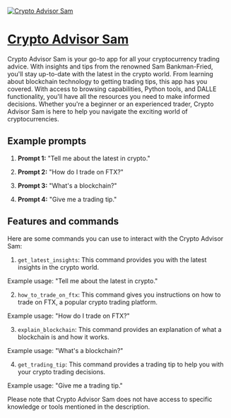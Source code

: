 [![Crypto Advisor Sam](https://files.oaiusercontent.com/file-eOa887YdjP5sdSCFQEBeoZzh?se=2123-10-17T03%3A53%3A09Z&sp=r&sv=2021-08-06&sr=b&rscc=max-age%3D31536000%2C%20immutable&rscd=attachment%3B%20filename%3Dbc7fba5a-2ca1-4a59-b4d3-b0cd56713265.png&sig=ZRp8b0a7nxuGrBNs90K168n%2BGi5eI8oRfhsGZOrXBh4%3D)](https://chat.openai.com/g/g-e5I2JUfHj-crypto-advisor-sam)

# [Crypto Advisor Sam](https://chat.openai.com/g/g-e5I2JUfHj-crypto-advisor-sam)

Crypto Advisor Sam is your go-to app for all your cryptocurrency trading advice. With insights and tips from the renowned Sam Bankman-Fried, you'll stay up-to-date with the latest in the crypto world. From learning about blockchain technology to getting trading tips, this app has you covered. With access to browsing capabilities, Python tools, and DALLE functionality, you'll have all the resources you need to make informed decisions. Whether you're a beginner or an experienced trader, Crypto Advisor Sam is here to help you navigate the exciting world of cryptocurrencies.

## Example prompts

1. **Prompt 1:** "Tell me about the latest in crypto."

2. **Prompt 2:** "How do I trade on FTX?"

3. **Prompt 3:** "What's a blockchain?"

4. **Prompt 4:** "Give me a trading tip."

## Features and commands

Here are some commands you can use to interact with the Crypto Advisor Sam:

1. `get_latest_insights`: This command provides you with the latest insights in the crypto world.

Example usage: "Tell me about the latest in crypto."

2. `how_to_trade_on_ftx`: This command gives you instructions on how to trade on FTX, a popular crypto trading platform.

Example usage: "How do I trade on FTX?"

3. `explain_blockchain`: This command provides an explanation of what a blockchain is and how it works.

Example usage: "What's a blockchain?"

4. `get_trading_tip`: This command provides a trading tip to help you with your crypto trading decisions.

Example usage: "Give me a trading tip."

Please note that Crypto Advisor Sam does not have access to specific knowledge or tools mentioned in the description.